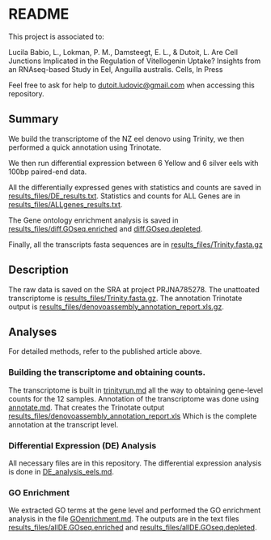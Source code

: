 # README

This project is associated to:

Lucila Babio, L., Lokman, P. M., Damsteegt, E. L., & Dutoit, L. Are Cell Junctions Implicated in the Regulation of Vitellogenin
Uptake? Insights from an RNAseq-based Study in Eel, Anguilla australis. Cells, In Press

Feel free to ask for help to dutoit.ludovic@gmail.com when accessing this repository. 

## Summary

We build the transcriptome of the NZ eel denovo using Trinity, we then performed a quick annotation using Trinotate. 

We then run differential expression between 6 Yellow and 6 silver eels with 100bp paired-end data. 

All the differentially expressed genes with statistics and counts are saved in [results_files/DE_results.txt](results_files/DE_results.txt). Statistics and counts for ALL Genes are in [results_files/ALLgenes_results.txt](results_files/ALLgenes_results.txt).

The Gene ontology enrichment analysis is saved in [results_files/diff.GOseq.enriched](results_files/diff.GOseq.enriched) and [diff.GOseq.depleted](results_files/diff.GOseq.depleted). 

Finally, all the transcripts fasta sequences are in [results_files/Trinity.fasta.gz](results_files/Trinity.fasta.gz)

## Description

The raw data is saved on the SRA at project PRJNA785278. The unattoated transcriptome is [results_files/Trinity.fasta.gz](results_files/Trinity.fasta.gz). The annotation Trinotate output is [results_files/denovoassembly_annotation_report.xls.gz](results_files/denovoassembly_annotation_report.xls.gz). 


## Analyses

For detailed methods, refer to the published article above.

### Building the transcriptome and obtaining counts.

The transcriptome is built in [trinityrun.md](trinityrun.md) all the way to obtaining gene-level counts for the 12 samples. Annotation of the transcriptome was done using [annotate.md](annotate.md). That creates the Trinotate output [results_files/denovoassembly_annotation_report.xls](results_files/denovoassembly_annotation_report.xls.gz) Which is the complete annotation at the transcript level. 


### Differential Expression (DE) Analysis

All necessary files are in this repository. The differential expression analysis is done in [DE_analysis_eels.md](DE_analysis_eels.md). 

### GO Enrichment

We  extracted GO terms at the gene level  and performed the GO enrichment analysis in the file [GOenrichment.md](GOenrichment.md). The outputs are in the text files [results_files/allDE.GOseq.enriched](results_files/allDE.GOseq.enriched) and  [results_files/allDE.GOseq.depleted](results_files/allDE.GOseq.depleted).

